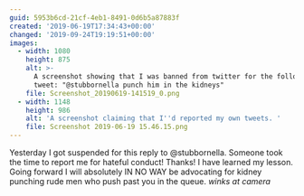 ```yaml
---
guid: 5953b6cd-21cf-4eb1-8491-0d6b5a87883f
created: '2019-06-19T17:34:43+00:00'
changed: '2019-09-24T19:19:51+00:00'
images:
  - width: 1080
    height: 875
    alt: >-
      A screenshot showing that I was banned from twitter for the following
      tweet: "@stubbornella punch him in the kidneys"
    file: Screenshot_20190619-141519_0.png
  - width: 1148
    height: 986
    alt: 'A screenshot claiming that I''d reported my own tweets. '
    file: Screenshot 2019-06-19 15.46.15.png
---
```


Yesterday I got suspended for this reply to @stubbornella. Someone took the time to report me for hateful conduct! Thanks! I have learned my lesson. Going forward I will absolutely IN NO WAY be advocating for kidney punching rude men who push past you in the queue. *winks at camera*

